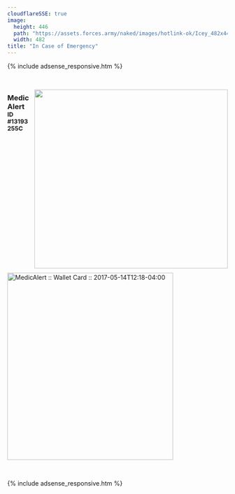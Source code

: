 ```yaml
---
cloudflareSSE: true
image:
  height: 446
  path: "https://assets.forces.army/naked/images/hotlink-ok/Icey_482x446.png"
  width: 482
title: "In Case of Emergency"
---
```


{% include adsense_responsive.htm %}
<p>
  &nbsp;
</p>
<img
  alt="" height="409" src="{{ site.uri.assets }}/naked/images/Icey_442x409.png" style="border: 0px; float: right; margin-bottom: 10px; margin-left: 10px;"
  width="442" />
<h3 id="medicalert">
  MedicAlert&nbsp; <sup>ID #13193255C</sup>
</h3>
<p>
  <a
    href="{{ site.uri.assets }}/naked/images/MedicAlert_2017-05-14_12-18_684x773.png" rel="me" target="_blank"
    title="MedicAlert :: Wallet Card :: 2017-05-14T12:18-04:00"><img
      alt="MedicAlert :: Wallet Card :: 2017-05-14T12:18-04:00" height="428" src="{{ site.uri.assets }}/naked/images/MedicAlert_2017-05-14_12-18_379x428.png"
      style="border: 0px;" width="379" /></a>
</p>
<p>
  &nbsp;
</p>
{% include adsense_responsive.htm %}

